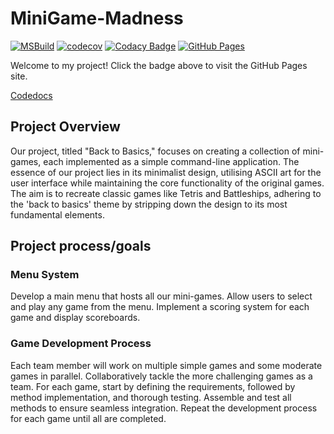 # MiniGame-Madness
[![MSBuild](https://github.com/COSC345-MiniGame-Madness/MiniGame-Madness/actions/workflows/msbuild.yml/badge.svg)](https://github.com/COSC345-MiniGame-Madness/MiniGame-Madness/actions/workflows/msbuild.yml) 
[![codecov](https://codecov.io/github/COSC345-MiniGame-Madness/MiniGame-Madness/graph/badge.svg?token=WJUV5TAS1U)](https://codecov.io/github/COSC345-MiniGame-Madness/MiniGame-Madness)
[![Codacy Badge](https://app.codacy.com/project/badge/Grade/86cc183405184cf094a60aa70524e131)](https://app.codacy.com/gh/COSC345-MiniGame-Madness/MiniGame-Madness/dashboard?utm_source=gh&utm_medium=referral&utm_content=&utm_campaign=Badge_grade)
[![GitHub Pages](https://img.shields.io/badge/Pages-Live-blue)](https://cosc345-minigame-madness.github.io/MiniGame-Madness/)

Welcome to my project! Click the badge above to visit the GitHub Pages site.


[Codedocs](https://codedocs.xyz/maran212/MiniGame-Madness/index.html)

## Project Overview
Our project, titled "Back to Basics," focuses on creating a collection of mini-games, each implemented as a simple command-line application. The essence of our project lies in its minimalist design, utilising ASCII art for the user interface while maintaining the core functionality of the original games. The aim is to recreate classic games like Tetris and Battleships, adhering to the 'back to basics' theme by stripping down the design to its most fundamental elements.
## Project process/goals
### Menu System
Develop a main menu that hosts all our mini-games.
Allow users to select and play any game from the menu.
Implement a scoring system for each game and display scoreboards.
### Game Development Process
Each team member will work on multiple simple games and some moderate games in parallel.
Collaboratively tackle the more challenging games as a team.
For each game, start by defining the requirements, followed by method implementation, and thorough testing.
Assemble and test all methods to ensure seamless integration.
Repeat the development process for each game until all are completed.
